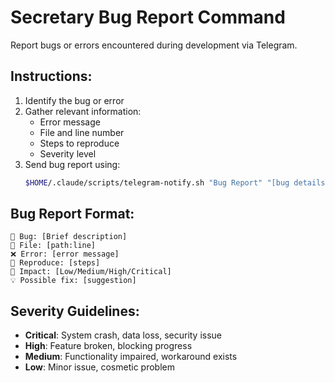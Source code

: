 # Secretary Bug Report Command

Report bugs or errors encountered during development via Telegram.

## Instructions:

1. Identify the bug or error
2. Gather relevant information:
   - Error message
   - File and line number
   - Steps to reproduce
   - Severity level
3. Send bug report using:
   ```bash
   $HOME/.claude/scripts/telegram-notify.sh "Bug Report" "[bug details]" "bug"
   ```

## Bug Report Format:
```
🐛 Bug: [Brief description]
📁 File: [path:line]
❌ Error: [error message]
🔄 Reproduce: [steps]
🎯 Impact: [Low/Medium/High/Critical]
💡 Possible fix: [suggestion]
```

## Severity Guidelines:
- **Critical**: System crash, data loss, security issue
- **High**: Feature broken, blocking progress
- **Medium**: Functionality impaired, workaround exists
- **Low**: Minor issue, cosmetic problem